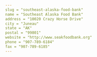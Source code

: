 ```yaml
---
slug = "southeast-alaska-food-bank"
name = "Southeast Alaska Food Bank"
address = "10020 Crazy Horse Drive"
city = "Juneau"
state = "AK"
postal = "99801"
website = "http://www.seakfoodbank.org"
phone = "907-789-6184"
fax = "907-789-6185"
---
```

